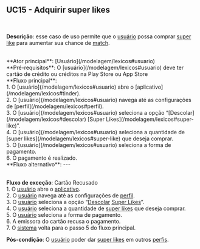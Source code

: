 ## UC15 - Adquirir super likes
<br />

**Descrição**: esse caso de uso permite que o [usuário](/modelagem/lexicos#usuario) possa comprar [super like](/modelagem/lexicos#super-like) para aumentar sua chance de [match](/modelagem/lexicos#match).

<br />
**Ator principal**: [Usuário](/modelagem/lexicos#usuario)

<br />
**Pré-requisitos**: O [usuário](/modelagem/lexicos#usuario) deve ter cartão de crédito ou créditos na Play Store ou App Store

<br />
**Fluxo principal**:
<br /> 1. O [usuário](/modelagem/lexicos#usuario) abre o [aplicativo](/modelagem/lexicos#tinder).
<br /> 2. O [usuário](/modelagem/lexicos#usuario) navega até as configurações de [perfil](/modelagem/lexicos#perfil).
<br /> 3. O [usuário](/modelagem/lexicos#usuario) seleciona a opção “[Descolar](/modelagem/lexicos#descolar) [Super Likes](/modelagem/lexicos#super-like)”.
<br /> 4. O [usuário](/modelagem/lexicos#usuario) seleciona a quantidade de [super likes](/modelagem/lexicos#super-like) que deseja comprar.
<br /> 5. O [usuário](/modelagem/lexicos#usuario) seleciona a forma de pagamento.
<br /> 6. O pagamento é realizado.

<br />
**Fluxo alternativo**: ---
<br />

<br /> **Fluxo de exceção**: Cartão Recusado
<br /> 1. O [usuário](/modelagem/lexicos#usuario) abre o [aplicativo](/modelagem/lexicos#tinder).
<br /> 2. O [usuário](/modelagem/lexicos#usuario) navega até as configurações de [perfil](/modelagem/lexicos#perfil).
<br /> 3. O [usuário](/modelagem/lexicos#usuario) seleciona a opção “[Descolar](/modelagem/lexicos#descolar) [Super Likes](/modelagem/lexicos#super-like)”.
<br /> 4. O [usuário](/modelagem/lexicos#usuario) seleciona a quantidade de [super likes](/modelagem/lexicos#super-like) que deseja comprar.
<br /> 5. O [usuário](/modelagem/lexicos#usuario) seleciona a forma de pagamento.
<br /> 6. A emissora do cartão recusa o pagamento.
<br /> 7. O [sistema](/modelagem/lexicos#tinder) volta para o passo 5 do fluxo principal.
<br />

**Pós-condição**: O [usuário](/modelagem/lexicos#usuario) poder dar [super likes](/modelagem/lexicos#super-like) em outros [perfis](/modelagem/lexicos#perfil).
